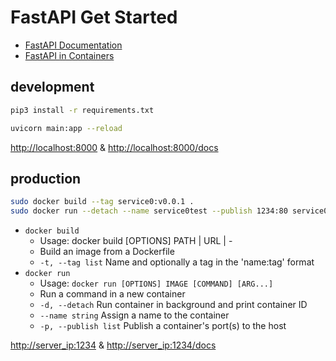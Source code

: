 # FastAPI Get Started

- [FastAPI Documentation](https://fastapi.tiangolo.com/)
- [FastAPI in Containers](https://fastapi.tiangolo.com/deployment/docker/)

## development

```sh
pip3 install -r requirements.txt

uvicorn main:app --reload
```

<http://localhost:8000> & <http://localhost:8000/docs>

## production

```sh
sudo docker build --tag service0:v0.0.1 .
sudo docker run --detach --name service0test --publish 1234:80 service0:v0.0.1
```

- `docker build`
    - Usage:  docker build [OPTIONS] PATH | URL | -
    - Build an image from a Dockerfile
    - `-t, --tag list` Name and optionally a tag in the 'name:tag' format
- `docker run`
    - Usage:  `docker run [OPTIONS] IMAGE [COMMAND] [ARG...]`
    - Run a command in a new container
    - `-d, --detach`                         Run container in background and print container ID
    - `--name string`                    Assign a name to the container
    - `-p, --publish list` Publish a container's port(s) to the host

<http://server_ip:1234> & <http://server_ip:1234/docs>
